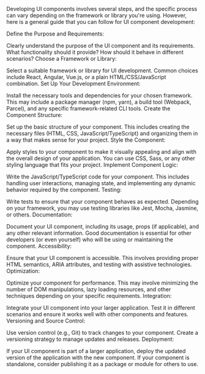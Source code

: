 Developing UI components involves several steps, and the specific process can vary depending on the framework or library you're using. However, here is a general guide that you can follow for UI component development:

Define the Purpose and Requirements:

Clearly understand the purpose of the UI component and its requirements. What functionality should it provide? How should it behave in different scenarios?
Choose a Framework or Library:

Select a suitable framework or library for UI development. Common choices include React, Angular, Vue.js, or a plain HTML/CSS/JavaScript combination.
Set Up Your Development Environment:

Install the necessary tools and dependencies for your chosen framework. This may include a package manager (npm, yarn), a build tool (Webpack, Parcel), and any specific framework-related CLI tools.
Create the Component Structure:

Set up the basic structure of your component. This includes creating the necessary files (HTML, CSS, JavaScript/TypeScript) and organizing them in a way that makes sense for your project.
Style the Component:

Apply styles to your component to make it visually appealing and align with the overall design of your application. You can use CSS, Sass, or any other styling language that fits your project.
Implement Component Logic:

Write the JavaScript/TypeScript code for your component. This includes handling user interactions, managing state, and implementing any dynamic behavior required by the component.
Testing:

Write tests to ensure that your component behaves as expected. Depending on your framework, you may use testing libraries like Jest, Mocha, Jasmine, or others.
Documentation:

Document your UI component, including its usage, props (if applicable), and any other relevant information. Good documentation is essential for other developers (or even yourself) who will be using or maintaining the component.
Accessibility:

Ensure that your UI component is accessible. This involves providing proper HTML semantics, ARIA attributes, and testing with assistive technologies.
Optimization:

Optimize your component for performance. This may involve minimizing the number of DOM manipulations, lazy loading resources, and other techniques depending on your specific requirements.
Integration:

Integrate your UI component into your larger application. Test it in different scenarios and ensure it works well with other components and features.
Versioning and Source Control:

Use version control (e.g., Git) to track changes to your component. Create a versioning strategy to manage updates and releases.
Deployment:

If your UI component is part of a larger application, deploy the updated version of the application with the new component. If your component is standalone, consider publishing it as a package or module for others to use.
